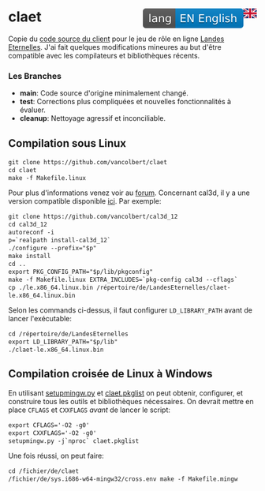 # claet [<img src="https://github.com/vancolbert/trucsle/raw/main/flag-gb.svg" height="20" align="right"><img src="https://github.com/vancolbert/trucsle/raw/main/lang-en.svg" align="right">](README.md)
Copie du [code source du client](http://jeu.landes-eternelles.com/~ale/downloads.html)
pour le jeu de rôle en ligne [Landes Eternelles](http://www.landes-eternelles.com/).
J'ai fait quelques modifications mineures au but d'être compatible avec les compilateurs et bibliothèques récents.
### Les Branches
- **main**: Code source d'origine minimalement changé.
- **test**: Corrections plus compliquées et nouvelles fonctionnalités à évaluer.
- **cleanup**: Nettoyage agressif et inconciliable.
## Compilation sous Linux
```
git clone https://github.com/vancolbert/claet
cd claet
make -f Makefile.linux
```
Pour plus d'informations venez voir au [forum](http://www.landes-eternelles.com/phpBB/viewforum.php?f=104).
Concernant cal3d, il y a une version compatible disponible [ici](https://github.com/vancolbert/cal3d_12).
Par exemple:
```
git clone https://github.com/vancolbert/cal3d_12
cd cal3d_12
autoreconf -i
p=`realpath install-cal3d_12`
./configure --prefix="$p"
make install
cd ..
export PKG_CONFIG_PATH="$p/lib/pkgconfig"
make -f Makefile.linux EXTRA_INCLUDES=`pkg-config cal3d --cflags`
cp ./le.x86_64.linux.bin /répertoire/de/LandesEternelles/claet-le.x86_64.linux.bin
```
Selon les commands ci-dessus, il faut configurer `LD_LIBRARY_PATH` avant de
lancer l'exécutable:
```
cd /répertoire/de/LandesEternelles
export LD_LIBRARY_PATH="$p/lib"
./claet-le.x86_64.linux.bin
```
## Compilation croisée de Linux à Windows
En utilisant [setupmingw.py](https://raw.githubusercontent.com/vancolbert/trucsle/main/setupmingw.py)
et [claet.pkglist](https://raw.githubusercontent.com/vancolbert/trucsle/main/claet.pkglist)
on peut obtenir, configurer, et construire tous les
outils et bibliothèques nécessaires.
On devrait mettre en place `CFLAGS` et `CXXFLAGS` *avant* de lancer le script:
```
export CFLAGS='-O2 -g0'
export CXXFLAGS='-O2 -g0'
setupmingw.py -j`nproc` claet.pkglist
```
Une fois réussi, on peut faire:
```
cd /fichier/de/claet
/fichier/de/sys.i686-w64-mingw32/cross.env make -f Makefile.mingw
```
